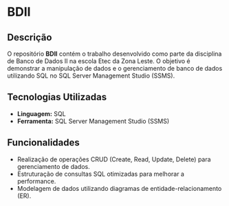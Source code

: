 # BDII

## Descrição
O repositório **BDII** contém o trabalho desenvolvido como parte da disciplina de Banco de Dados II na escola Etec da Zona Leste. O objetivo é demonstrar a manipulação de dados e o gerenciamento de banco de dados utilizando SQL no SQL Server Management Studio (SSMS).

## Tecnologias Utilizadas
- **Linguagem:** SQL
- **Ferramenta:** SQL Server Management Studio (SSMS)

## Funcionalidades
- Realização de operações CRUD (Create, Read, Update, Delete) para gerenciamento de dados.
- Estruturação de consultas SQL otimizadas para melhorar a performance.
- Modelagem de dados utilizando diagramas de entidade-relacionamento (ER).

